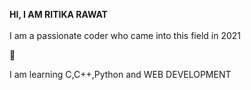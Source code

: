 **HI, I AM RITIKA RAWAT**
<br>
<br>
I am a passionate coder who came into this field in 2021
<p>&#x1F929;</p> I am learning C,C++,Python and WEB DEVELOPMENT
